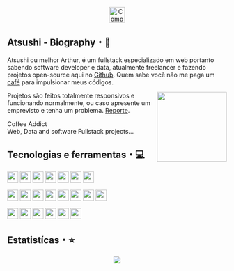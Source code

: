 <p align="center">
  <a href="https://ko-fi.com/atsushisushi" target="_blank">
    <img height="36" style="border:0px;height:36px;" src="https://cdn.ko-fi.com/cdn/kofi3.png?v=2" border="0" alt='Compre pra mim um café em ko-fi.com' />
  </a>
</p>

## Atsushi - Biography・👋
Atsushi ou melhor Arthur, é um fullstack especializado em web portanto sabendo software developer e data, atualmente freelancer e fazendo projetos open-source aqui no <a href="https://github.com/">Github</a>. Quem sabe você não me paga um <a href="https://ko-fi.com/atsushisushi" target="_blank">café</a> para impulsionar meus códigos.

<img align="right" src="https://cdn.glitch.com/eee4f430-9a8b-4d56-b461-96c75e6db402%2Fimage-removebg-preview(1).png?v=1612131826385" height="160px" />

Projetos são feitos totalmente responsivos e funcionando normalmente, ou caso apresente um emprevisto e tenha um problema. <a href="https://github.com/Dev-Atsushi/">Reporte</a>.
  
Coffee Addict  <br />
Web, Data and software Fullstack projects...

## Tecnologias e ferramentas・💻

<p align="left">

<img src="https://img.shields.io/badge/javascript-%23F7DF1E.svg?&style=for-the-badge&logo=javascript&logoColor=black" height="25"/>
<img src="https://img.shields.io/badge/typescript%20-%23007ACC.svg?&style=for-the-badge&logo=typescript&logoColor=white" height="25"/>
<img src="https://img.shields.io/badge/node.js%20-%2343853D.svg?&style=for-the-badge&logo=node.js&logoColor=white" height="25"/>
<img src="https://img.shields.io/badge/Express.js-%23404d59?logo=express&style=for-the-badge" height="25"/>
<img src="https://img.shields.io/badge/bootstrap%20-%23563D7C.svg?&style=for-the-badge&logo=bootstrap&logoColor=white" height="25"/>
<img src="https://img.shields.io/badge/npm%20-CB3837.svg?&style=for-the-badge&logo=npm&logoColor=%234FC08D" height="25"/>
<img src="https://img.shields.io/badge/GitHub%20-181717?style=for-the-badge&logo=github" height="25"/>
</p>
<p align="left">
<img src="https://img.shields.io/badge/MongoDB-%234ea94b.svg?&style=for-the-badge&logo=mongodb&logoColor=white" height="25"/>
<img src="https://img.shields.io/badge/Firebase-F6820D.svg?&style=for-the-badge&logo=firebase&logoColor=white" height="25" />
<img src="https://img.shields.io/badge/Python-%234ea94b.svg?&style=for-the-badge&logo=python&logoColor=white" height="25" />
<img src="https://img.shields.io/badge/Electron-%23316192.svg?style=for-the-badge&logo=electron&logoColor=white" height="25" />
<img src="https://img.shields.io/badge/Gulp-FF0000.svg?style=for-the-badge&logo=gulp&logoColor=white" height="25" />
<img src="https://img.shields.io/badge/Html-ff6347.svg?style=for-the-badge&logo=html5&logoColor=white" height="25" />
<img src="https://img.shields.io/badge/Css-0080FF.svg?style=for-the-badge&logo=css3&logoColor=white" height="25" />
<img src="https://img.shields.io/badge/Webpack-8ED5FA.svg?style=for-the-badge&logo=webpack&logoColor=white" height="25" />
</p>
<p align="left">
<img src="https://img.shields.io/badge/Sass-cc6699.svg?style=for-the-badge&logo=sass&logoColor=white" height="25" />
<img src="https://img.shields.io/badge/React-blue.svg?style=for-the-badge&logo=react&logoColor=white" height="25" />
<img src="https://img.shields.io/badge/Batch-green.svg?style=for-the-badge&logo=shell&logoColor=white" height="25" />
<img src="https://img.shields.io/badge/Next.Js-gray.svg?style=for-the-badge&logo=next.js&logoColor=white" height="25" />
<img src="https://img.shields.io/badge/vuejs%20-34495E.svg?&style=for-the-badge&logo=vue.js&logoColor=%234FC08D" height="25" />
<img src="https://img.shields.io/badge/c++%20-088192.svg?&style=for-the-badge&logo=c%2B%2B&logoColor=%234FC08D" height="25" />
</p>

## Estatistícas・⭐

<p align="center">
  <img src="https://github-readme-stats.vercel.app/api?username=dev-atsushi&show_icons=true&theme=tokyonight&line_height=27" />
</p>
